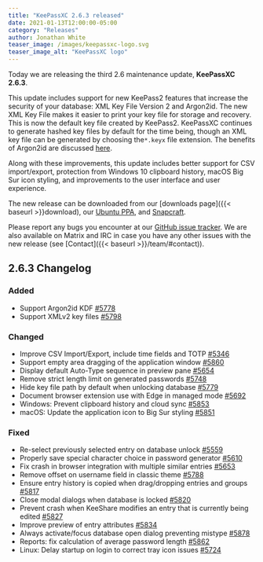 ```yaml
---
title: "KeePassXC 2.6.3 released"
date: 2021-01-13T12:00:00-05:00
category: "Releases"
author: Jonathan White
teaser_image: /images/keepassxc-logo.svg
teaser_image_alt: "KeePassXC logo"
---
```


Today we are releasing the third 2.6 maintenance update, **KeePassXC 2.6.3**.

This update includes support for new KeePass2 features that increase the security of your database: 
XML Key File Version 2 and Argon2id. The new XML Key File makes it easier to print your key file for 
storage and recovery. This is now the default key file created by KeePass2. KeePassXC continues to
generate hashed key files by default for the time being, though an XML key file can be generated by
choosing the`*.keyx` file extension. The benefits of Argon2id 
are discussed [here](https://crypto.stackexchange.com/a/49969).

Along with these improvements, this update includes better support for CSV import/export, protection from
Windows 10 clipboard history, macOS Big Sur icon styling, and improvements to the user interface and user
experience. 

<!--more-->

The new release can be downloaded from our
[downloads page]({{< baseurl >}}download), our
[Ubuntu PPA](https://launchpad.net/~phoerious/+archive/ubuntu/keepassxc/),
and [Snapcraft](https://snapcraft.io/keepassxc/).

Please report any bugs you encounter at our [GitHub issue tracker](https://github.com/keepassxreboot/keepassxc/issues).
We are also available on Matrix and IRC in case you have any other issues with the new release
(see [Contact]({{< baseurl >}}/team/#contact)).

## 2.6.3 Changelog

### Added

- Support Argon2id KDF [#5778](https://github.com/keepassxreboot/keepassxc/pull/5778)
- Support XMLv2 key files [#5798](https://github.com/keepassxreboot/keepassxc/pull/5798)

### Changed

- Improve CSV Import/Export, include time fields and TOTP [#5346](https://github.com/keepassxreboot/keepassxc/pull/5346)
- Support empty area dragging of the application window [#5860](https://github.com/keepassxreboot/keepassxc/pull/5860)
- Display default Auto-Type sequence in preview pane [#5654](https://github.com/keepassxreboot/keepassxc/pull/5654)
- Remove strict length limit on generated passwords [#5748](https://github.com/keepassxreboot/keepassxc/pull/5748)
- Hide key file path by default when unlocking database [#5779](https://github.com/keepassxreboot/keepassxc/pull/5779)
- Document browser extension use with Edge in managed mode [#5692](https://github.com/keepassxreboot/keepassxc/pull/5692)
- Windows: Prevent clipboard history and cloud sync [#5853](https://github.com/keepassxreboot/keepassxc/pull/5853)
- macOS: Update the application icon to Big Sur styling [#5851](https://github.com/keepassxreboot/keepassxc/pull/5851)

### Fixed

- Re-select previously selected entry on database unlock [#5559](https://github.com/keepassxreboot/keepassxc/pull/5559)
- Properly save special character choice in password generator [#5610](https://github.com/keepassxreboot/keepassxc/pull/5610)
- Fix crash in browser integration with multiple similar entries [#5653](https://github.com/keepassxreboot/keepassxc/pull/5653)
- Remove offset on username field in classic theme [#5788](https://github.com/keepassxreboot/keepassxc/pull/5788)
- Ensure entry history is copied when drag/dropping entries and groups [#5817](https://github.com/keepassxreboot/keepassxc/pull/5817)
- Close modal dialogs when database is locked [#5820](https://github.com/keepassxreboot/keepassxc/pull/5820)
- Prevent crash when KeeShare modifies an entry that is currently being edited [#5827](https://github.com/keepassxreboot/keepassxc/pull/5827)
- Improve preview of entry attributes [#5834](https://github.com/keepassxreboot/keepassxc/pull/5834)
- Always activate/focus database open dialog preventing mistype [#5878](https://github.com/keepassxreboot/keepassxc/pull/5878)
- Reports: fix calculation of average password length [#5862](https://github.com/keepassxreboot/keepassxc/pull/5862)
- Linux: Delay startup on login to correct tray icon issues [#5724](https://github.com/keepassxreboot/keepassxc/pull/5724)
